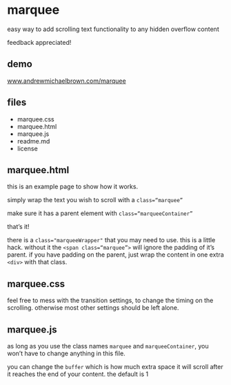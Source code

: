 marquee
=======

easy way to add scrolling text functionality to any hidden overflow content

feedback appreciated!

demo
----
www.andrewmichaelbrown.com/marquee

files
-----
* marquee.css
* marquee.html
* marquee.js
* readme.md
* license

marquee.html
------------

this is an example page to show how it works.

simply wrap the text you wish to scroll with a `class=“marquee”`

make sure it has a parent element with `class=“marqueeContainer”`

that’s it!

there is a `class="marqueeWrapper"` that you may need to use. this is a little hack. without it the `<span class=“marquee”>` will ignore the padding of it’s parent. if you have padding on the parent, just wrap the content in one extra `<div>` with that class.

marquee.css
-----------

feel free to mess with the transition settings, to change the timing on the scrolling. otherwise most other settings should be left alone.

marquee.js
----------

as long as you use the class names `marquee` and `marqueeContainer`, you won’t have to change anything in this file.

you can change the `buffer` which is how much extra space it will scroll after it reaches the end of your content. the default is 1

